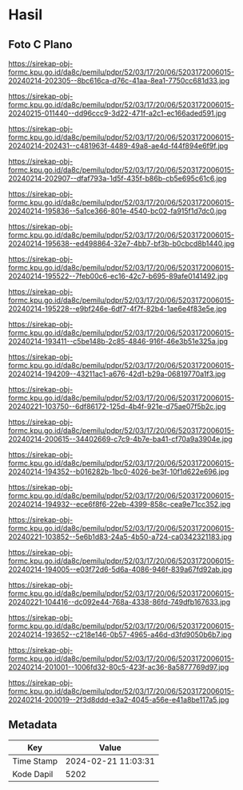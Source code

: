 # Hasil

## Foto C Plano

https://sirekap-obj-formc.kpu.go.id/da8c/pemilu/pdpr/52/03/17/20/06/5203172006015-20240214-202305--8bc616ca-d76c-41aa-8ea1-7750cc681d33.jpg

https://sirekap-obj-formc.kpu.go.id/da8c/pemilu/pdpr/52/03/17/20/06/5203172006015-20240215-011440--dd96ccc9-3d22-471f-a2c1-ec166aded591.jpg

https://sirekap-obj-formc.kpu.go.id/da8c/pemilu/pdpr/52/03/17/20/06/5203172006015-20240214-202431--c481963f-4489-49a8-ae4d-f44f894e6f9f.jpg

https://sirekap-obj-formc.kpu.go.id/da8c/pemilu/pdpr/52/03/17/20/06/5203172006015-20240214-202907--dfaf793a-1d5f-435f-b86b-cb5e695c61c6.jpg

https://sirekap-obj-formc.kpu.go.id/da8c/pemilu/pdpr/52/03/17/20/06/5203172006015-20240214-195836--5a1ce366-801e-4540-bc02-fa915f1d7dc0.jpg

https://sirekap-obj-formc.kpu.go.id/da8c/pemilu/pdpr/52/03/17/20/06/5203172006015-20240214-195638--ed498864-32e7-4bb7-bf3b-b0cbcd8b1440.jpg

https://sirekap-obj-formc.kpu.go.id/da8c/pemilu/pdpr/52/03/17/20/06/5203172006015-20240214-195522--7feb00c6-ec16-42c7-b695-89afe0141492.jpg

https://sirekap-obj-formc.kpu.go.id/da8c/pemilu/pdpr/52/03/17/20/06/5203172006015-20240214-195228--e9bf246e-6df7-4f7f-82b4-1ae6e4f83e5e.jpg

https://sirekap-obj-formc.kpu.go.id/da8c/pemilu/pdpr/52/03/17/20/06/5203172006015-20240214-193411--c5be148b-2c85-4846-916f-46e3b51e325a.jpg

https://sirekap-obj-formc.kpu.go.id/da8c/pemilu/pdpr/52/03/17/20/06/5203172006015-20240214-194209--43211ac1-a676-42d1-b29a-06819770a1f3.jpg

https://sirekap-obj-formc.kpu.go.id/da8c/pemilu/pdpr/52/03/17/20/06/5203172006015-20240221-103750--6df86172-125d-4b4f-921e-d75ae07f5b2c.jpg

https://sirekap-obj-formc.kpu.go.id/da8c/pemilu/pdpr/52/03/17/20/06/5203172006015-20240214-200615--34402669-c7c9-4b7e-ba41-cf70a9a3904e.jpg

https://sirekap-obj-formc.kpu.go.id/da8c/pemilu/pdpr/52/03/17/20/06/5203172006015-20240214-194352--b016282b-1bc0-4026-be3f-10f1d622e696.jpg

https://sirekap-obj-formc.kpu.go.id/da8c/pemilu/pdpr/52/03/17/20/06/5203172006015-20240214-194932--ece6f8f6-22eb-4399-858c-cea9e71cc352.jpg

https://sirekap-obj-formc.kpu.go.id/da8c/pemilu/pdpr/52/03/17/20/06/5203172006015-20240221-103852--5e6b1d83-24a5-4b50-a724-ca0342321183.jpg

https://sirekap-obj-formc.kpu.go.id/da8c/pemilu/pdpr/52/03/17/20/06/5203172006015-20240214-194005--e03f72d6-5d6a-4086-946f-839a67fd92ab.jpg

https://sirekap-obj-formc.kpu.go.id/da8c/pemilu/pdpr/52/03/17/20/06/5203172006015-20240221-104416--dc092e44-768a-4338-86fd-749dfb167633.jpg

https://sirekap-obj-formc.kpu.go.id/da8c/pemilu/pdpr/52/03/17/20/06/5203172006015-20240214-193652--c218e146-0b57-4965-a46d-d3fd9050b6b7.jpg

https://sirekap-obj-formc.kpu.go.id/da8c/pemilu/pdpr/52/03/17/20/06/5203172006015-20240214-201001--1006fd32-80c5-423f-ac36-8a5877769d97.jpg

https://sirekap-obj-formc.kpu.go.id/da8c/pemilu/pdpr/52/03/17/20/06/5203172006015-20240214-200019--2f3d8ddd-e3a2-4045-a56e-e41a8be117a5.jpg


## Metadata

| Key        | Value               |
| ---------- | ------------------- |
| Time Stamp | 2024-02-21 11:03:31 |
| Kode Dapil | 5202                |



